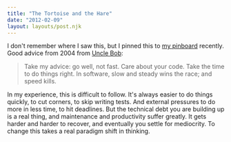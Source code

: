 ```yaml
---
title: "The Tortoise and the Hare"
date: "2012-02-09"
layout: layouts/post.njk
---
```


I don't remember where I saw this, but I pinned this to
[my pinboard](http://pinboard.in/u:bentsai) recently. Good advice from 2004 from
[Uncle Bob](https://twitter.com/#!/unclebobmartin):

> Take my advice: go well, not fast. Care about your code. Take the time to do
> things right. In software, slow and steady wins the race; and speed kills.

In my experience, this is difficult to follow. It's always easier to do things
quickly, to cut corners, to skip writing tests. And external pressures to do
more in less time, to hit deadlines. But the technical debt you are building up
is a real thing, and maintenance and productivity suffer greatly. It gets harder
and harder to recover, and eventually you settle for mediocrity. To change this
takes a real paradigm shift in thinking.
